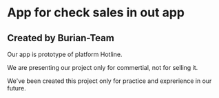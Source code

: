 # App for check sales in out app

## Created by Burian-Team

Our app is prototype of platform Hotline.

We are presenting our project only for commertial, not for selling it.

We've been created this project only for practice and exprerience in our future.

